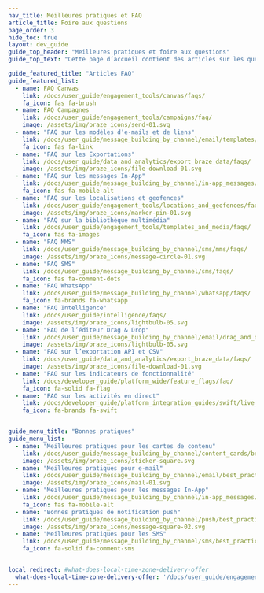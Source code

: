 ```yaml
---
nav_title: Meilleures pratiques et FAQ
article_title: Foire aux questions
page_order: 3
hide_toc: true
layout: dev_guide
guide_top_header: "Meilleures pratiques et foire aux questions"
guide_top_text: "Cette page d’accueil contient des articles sur les questions fréquemment posées et les meilleures pratiques sur le tableau de bord de Braze et ses fonctions."

guide_featured_title: "Articles FAQ"
guide_featured_list:
  - name: FAQ Canvas
    link: /docs/user_guide/engagement_tools/canvas/faqs/
    fa_icon: fas fa-brush
  - name: FAQ Campagnes
    link: /docs/user_guide/engagement_tools/campaigns/faq/
    image: /assets/img/braze_icons/send-01.svg
  - name: "FAQ sur les modèles d’e-mails et de liens"
    link: /docs/user_guide/message_building_by_channel/email/templates/faq/
    fa_icon: fas fa-link
  - name: "FAQ sur les Exportations"
    link: /docs/user_guide/data_and_analytics/export_braze_data/faqs/
    image: /assets/img/braze_icons/file-download-01.svg
  - name: "FAQ sur les messages In-App"
    link: /docs/user_guide/message_building_by_channel/in-app_messages/faq/
    fa_icon: fas fa-mobile-alt
  - name: "FAQ sur les localisations et geofences"
    link: /docs/user_guide/engagement_tools/locations_and_geofences/faqs/
    image: /assets/img/braze_icons/marker-pin-01.svg
  - name: "FAQ sur la bibliothèque multimédia"
    link: /docs/user_guide/engagement_tools/templates_and_media/faqs/
    fa_icon: fas fa-images
  - name: "FAQ MMS"
    link: /docs/user_guide/message_building_by_channel/sms/mms/faqs/
    image: /assets/img/braze_icons/message-circle-01.svg
  - name: "FAQ SMS"
    link: /docs/user_guide/message_building_by_channel/sms/faqs/
    fa_icon: fas fa-comment-dots
  - name: "FAQ WhatsApp"
    link: /docs/user_guide/message_building_by_channel/whatsapp/faqs/
    fa_icon: fa-brands fa-whatsapp
  - name: "FAQ Intelligence"
    link: /docs/user_guide/intelligence/faqs/
    image: /assets/img/braze_icons/lightbulb-05.svg
  - name: "FAQ de l’éditeur Drag & Drop"
    link: /docs/user_guide/message_building_by_channel/email/drag_and_drop/faq/
    image: /assets/img/braze_icons/lightbulb-05.svg
  - name: "FAQ sur l’exportation API et CSV"
    link: /docs/user_guide/data_and_analytics/export_braze_data/faqs/
    image: /assets/img/braze_icons/file-download-01.svg
  - name: "FAQ sur les indicateurs de fonctionnalité"
    link: /docs/developer_guide/platform_wide/feature_flags/faq/
    fa_icon: fa-solid fa-flag
  - name: "FAQ sur les activités en direct"
    link: /docs/developer_guide/platform_integration_guides/swift/live_activities/faq/
    fa_icon: fa-brands fa-swift


guide_menu_title: "Bonnes pratiques"
guide_menu_list:
  - name: "Meilleures pratiques pour les cartes de contenu"
    link: /docs/user_guide/message_building_by_channel/content_cards/best_practices/
    image: /assets/img/braze_icons/sticker-square.svg
  - name: "Meilleures pratiques pour e-mail"
    link: /docs/user_guide/message_building_by_channel/email/best_practices/
    image: /assets/img/braze_icons/mail-01.svg
  - name: "Meilleures pratiques pour les messages In-App"
    link: /docs/user_guide/message_building_by_channel/in-app_messages/best_practices/
    fa_icon: fas fa-mobile-alt
  - name: "Bonnes pratiques de notification push"
    link: /docs/user_guide/message_building_by_channel/push/best_practices/
    image: /assets/img/braze_icons/message-square-02.svg
  - name: "Meilleures pratiques pour les SMS"
    link: /docs/user_guide/message_building_by_channel/sms/best_practices/
    fa_icon: fa-solid fa-comment-sms


local_redirect: #what-does-local-time-zone-delivery-offer
  what-does-local-time-zone-delivery-offer: '/docs/user_guide/engagement_tools/campaigns/faq/#what-does-local-time-zone-delivery-offer'
---
```


<br>